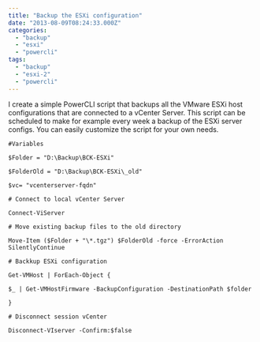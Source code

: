 ```yaml
---
title: "Backup the ESXi configuration"
date: "2013-08-09T08:24:33.000Z"
categories: 
  - "backup"
  - "esxi"
  - "powercli"
tags: 
  - "backup"
  - "esxi-2"
  - "powercli"
---
```


I create a simple PowerCLI script that backups all the VMware ESXi host configurations that are connected to a vCenter Server. This script can be scheduled to make for example every week a backup of the ESXi server configs. You can easily customize the script for your own needs.

`#Variables`

`$Folder = "D:\Backup\BCK-ESXi"`

`$FolderOld = "D:\Backup\BCK-ESXi\_old"`

`$vc= "vcenterserver-fqdn"`

`# Connect to local vCenter Server`

`Connect-ViServer`

`# Move existing backup files to the old directory`

`Move-Item ($Folder + "\*.tgz") $FolderOld -force -ErrorAction SilentlyContinue`

`# Backkup ESXi configuration`

`Get-VMHost | ForEach-Object {`

 `$_ | Get-VMHostFirmware -BackupConfiguration -DestinationPath $folder`

`}`

`# Disconnect session vCenter`

`Disconnect-VIserver -Confirm:$false`
